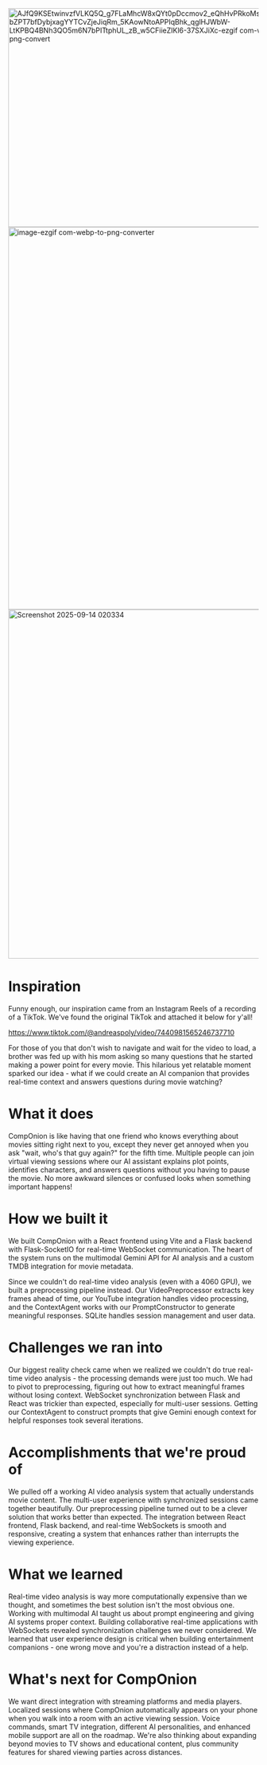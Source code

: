 <img width="567" height="440" alt="AJfQ9KSEtwinvzfVLKQ5Q_g7FLaMhcW8xQYt0pDccmov2_eQhHvPRkoMs_kK1S8DbZPT7bfDybjxagYYTCvZjeJiqRm_5KAowNtoAPPIqBhk_qglHJWbW-LtKPBQ4BNh3QO5m6N7bPITtphUL_zB_w5CFiieZIKl6-37SXJiXc-ezgif com-webp-to-png-convert" src="https://github.com/user-attachments/assets/c0c935a4-5801-4171-9454-86c4ce40ab2f" />
<img width="1416" height="769" alt="image-ezgif com-webp-to-png-converter" src="https://github.com/user-attachments/assets/bd4f451e-7e35-4f7f-be2c-d3e34801645c" />
<img width="1900" height="702" alt="Screenshot 2025-09-14 020334" src="https://github.com/user-attachments/assets/81ad7c20-1f5c-4dc5-89e6-60ee574fdf43" />

# Inspiration
Funny enough, our inspiration came from an Instagram Reels of a recording of a TikTok. We've found the original TikTok and attached it below for y'all!

https://www.tiktok.com/@andreaspoly/video/7440981565246737710

For those of you that don't wish to navigate and wait for the video to load, a brother was fed up with his mom asking so many questions that he started making a power point for every movie. This hilarious yet relatable moment sparked our idea - what if we could create an AI companion that provides real-time context and answers questions during movie watching?

# What it does
CompOnion is like having that one friend who knows everything about movies sitting right next to you, except they never get annoyed when you ask "wait, who's that guy again?" for the fifth time. Multiple people can join virtual viewing sessions where our AI assistant explains plot points, identifies characters, and answers questions without you having to pause the movie. No more awkward silences or confused looks when something important happens!

# How we built it
We built CompOnion with a React frontend using Vite and a Flask backend with Flask-SocketIO for real-time WebSocket communication. The heart of the system runs on the multimodal Gemini API for AI analysis and a custom TMDB integration for movie metadata.

Since we couldn't do real-time video analysis (even with a 4060 GPU), we built a preprocessing pipeline instead. Our VideoPreprocessor extracts key frames ahead of time, our YouTube integration handles video processing, and the ContextAgent works with our PromptConstructor to generate meaningful responses. SQLite handles session management and user data.

# Challenges we ran into
Our biggest reality check came when we realized we couldn't do true real-time video analysis - the processing demands were just too much. We had to pivot to preprocessing, figuring out how to extract meaningful frames without losing context. WebSocket synchronization between Flask and React was trickier than expected, especially for multi-user sessions. Getting our ContextAgent to construct prompts that give Gemini enough context for helpful responses took several iterations.

# Accomplishments that we're proud of
We pulled off a working AI video analysis system that actually understands movie content. The multi-user experience with synchronized sessions came together beautifully. Our preprocessing pipeline turned out to be a clever solution that works better than expected. The integration between React frontend, Flask backend, and real-time WebSockets is smooth and responsive, creating a system that enhances rather than interrupts the viewing experience.

# What we learned
Real-time video analysis is way more computationally expensive than we thought, and sometimes the best solution isn't the most obvious one. Working with multimodal AI taught us about prompt engineering and giving AI systems proper context. Building collaborative real-time applications with WebSockets revealed synchronization challenges we never considered. We learned that user experience design is critical when building entertainment companions - one wrong move and you're a distraction instead of a help.

# What's next for CompOnion
We want direct integration with streaming platforms and media players. Localized sessions where CompOnion automatically appears on your phone when you walk into a room with an active viewing session. Voice commands, smart TV integration, different AI personalities, and enhanced mobile support are all on the roadmap. We're also thinking about expanding beyond movies to TV shows and educational content, plus community features for shared viewing parties across distances.
